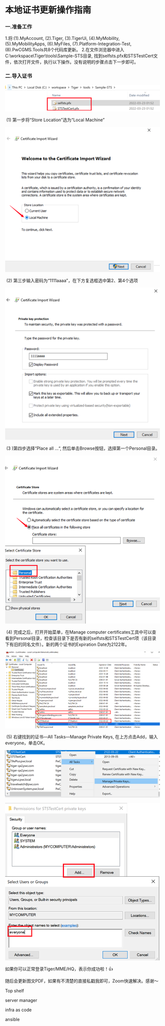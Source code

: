 # 本地证书更新操作指南

### 一.准备工作

1.将:(1).MyAccount, (2).Tiger, (3).TigerUi, (4).MyMobility, (5).MyMobilityApps, (6).MyFiles, (7).Platform-Integration-Test, (8).PwCGMS.Tools共8个代码库更新。
2.在文件浏览器中进入C:\workspace\Tiger\tools\Sample-STS目录, 找到selfsts.pfx和STSTestCert文件，依次打开文件，执行以下操作。没有说明的步骤点击下一步即可。

### 二.导入证书

<img src="https://raw.githubusercontent.com/Lingerssss/notePicture/main/image-20220323110011342.png" alt="image-20220323110011342" style="zoom:50%;" />

​       (1) 第一步将“Store Location”选为“Local Machine”

<img src="https://raw.githubusercontent.com/Lingerssss/notePicture/main/image-20220323105915050.png" alt="image-20220323105915050"  />       

​       (2) 第三步输入密码为“1111aaaa”，在下方复选框选中第2、第4个选项

![image-20220323110122983](https://raw.githubusercontent.com/Lingerssss/notePicture/main/image-20220323110122983.png)

​       (3 )第四步选择“Place all …“, 然后单击Browse按钮，选择第一个Personal目录。

![image-20220323110218125](https://raw.githubusercontent.com/Lingerssss/notePicture/main/image-20220323110218125.png)



​       (4) 完成之后，打开开始菜单，在Manage computer certificates工具中可以查看到Personal目录，检查该目录下是否有新的selfsts和STSTestCert项（该目录下有旧的同名文件）。新的两个证书的Expiration Date为2122年。

![image-20220323110314905](https://raw.githubusercontent.com/Lingerssss/notePicture/main/image-20220323110314905.png)



​       (5) 右键找到的证书—All Tasks—Manage Private Keys, 在上方点击Add，输入everyone，单击OK。

![image-20220323110401433](https://raw.githubusercontent.com/Lingerssss/notePicture/main/image-20220323110401433.png)

![image-20220323110534465](https://raw.githubusercontent.com/Lingerssss/notePicture/main/image-20220323110534465.png)

如果你可以正常登录Tiger/MME/HQ，表示你成功啦！:+1:

随后会更新图文PDF，如果有不清楚的直接私戳我即可，Zoom快速解决。感谢～





Top shelf



server manager



infra as code

ansible
